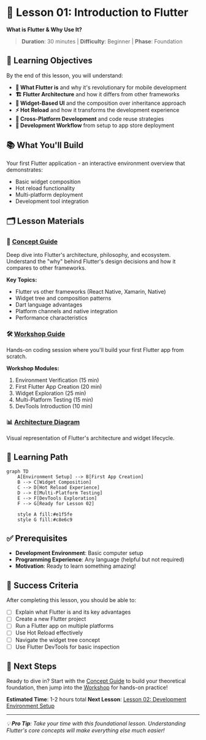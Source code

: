 # 🚀 Lesson 01: Introduction to Flutter

**What is Flutter & Why Use It?**

> **Duration**: 30 minutes | **Difficulty**: Beginner | **Phase**: Foundation

## 🎯 Learning Objectives

By the end of this lesson, you will understand:
- **🌟 What Flutter is** and why it's revolutionary for mobile development
- **🏗️ Flutter Architecture** and how it differs from other frameworks
- **🎨 Widget-Based UI** and the composition over inheritance approach
- **⚡ Hot Reload** and how it transforms the development experience
- **📱 Cross-Platform Development** and code reuse strategies
- **🔧 Development Workflow** from setup to app store deployment

## 📚 What You'll Build

Your first Flutter application - an interactive environment overview that demonstrates:
- Basic widget composition
- Hot reload functionality  
- Multi-platform deployment
- Development tool integration

## 🗂️ Lesson Materials

### 📖 [Concept Guide](./concept.md)
Deep dive into Flutter's architecture, philosophy, and ecosystem. Understand the "why" behind Flutter's design decisions and how it compares to other frameworks.

**Key Topics:**
- Flutter vs other frameworks (React Native, Xamarin, Native)
- Widget tree and composition patterns
- Dart language advantages
- Platform channels and native integration
- Performance characteristics

### 🛠️ [Workshop Guide](./workshop_01.md)
Hands-on coding session where you'll build your first Flutter app from scratch.

**Workshop Modules:**
1. Environment Verification (15 min)
2. First Flutter App Creation (20 min)
3. Widget Exploration (25 min)
4. Multi-Platform Testing (15 min)
5. DevTools Introduction (10 min)

### 📊 [Architecture Diagram](./diagram.md)
Visual representation of Flutter's architecture and widget lifecycle.

## 🎯 Learning Path

```mermaid
graph TD
    A[Environment Setup] --> B[First App Creation]
    B --> C[Widget Composition]
    C --> D[Hot Reload Experience]
    D --> E[Multi-Platform Testing]
    E --> F[DevTools Exploration]
    F --> G[Ready for Lesson 02]
    
    style A fill:#e1f5fe
    style G fill:#c8e6c9
```

## ✅ Prerequisites

- **Development Environment**: Basic computer setup
- **Programming Experience**: Any language (helpful but not required)
- **Motivation**: Ready to learn something amazing!

## 🎯 Success Criteria

After completing this lesson, you should be able to:
- [ ] Explain what Flutter is and its key advantages
- [ ] Create a new Flutter project
- [ ] Run a Flutter app on multiple platforms
- [ ] Use Hot Reload effectively
- [ ] Navigate the widget tree concept
- [ ] Use Flutter DevTools for basic inspection

## 🚀 Next Steps

Ready to dive in? Start with the [Concept Guide](./concept.md) to build your theoretical foundation, then jump into the [Workshop](./workshop_01.md) for hands-on practice!

**Estimated Time**: 1-2 hours total
**Next Lesson**: [Lesson 02: Development Environment Setup](/docs/lessons/lesson-02)

---

*💡 **Pro Tip**: Take your time with this foundational lesson. Understanding Flutter's core concepts will make everything else much easier!*
